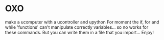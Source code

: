 # OXO
make a ucomputer with a ucontroller and upython
For moment the if, for and while 'functions' can't manipulate correctly variables... so no works for these commands.
But you can write them in a file that you import...
Enjoy!
